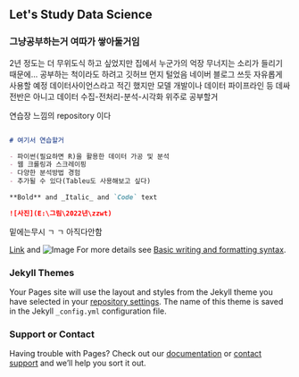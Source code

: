 ## Let's Study Data Science

### 그냥공부하는거 여따가 쌓아둘거임

2년 정도는 더 무위도식 하고 싶었지만 집에서 누군가의 억장 무너지는 소리가 들리기 때문에... 공부하는 척이라도 하려고 깃허브 먼지 털었음 네이버 블로그 쓰듯 자유롭게 사용할 예정 데이터사이언스라고 적긴 했지만 모델 개발이나 데이터 파이프라인 등 데싸 전반은 아니고 데이터 수집-전처리-분석-시각화 위주로 공부할거

연습장 느낌의 repository 이다


```markdown

# 여기서 연습할거

- 파이썬(필요하면 R)을 활용한 데이터 가공 및 분석
- 웹 크롤링과 스크레이핑
- 다양한 분석방법 경험
- 추가될 수 있다(Tableu도 사용해보고 싶다)

**Bold** and _Italic_ and `Code` text

![사진](E:\그림\2022년\zzwt)

```

밑에는무시 ㄱ ㄱ 아직다안함

[Link](url) and ![Image](src)
For more details see [Basic writing and formatting syntax](https://docs.github.com/en/github/writing-on-github/getting-started-with-writing-and-formatting-on-github/basic-writing-and-formatting-syntax).

### Jekyll Themes

Your Pages site will use the layout and styles from the Jekyll theme you have selected in your [repository settings](https://github.com/heojeongyun/study_Data_Science/settings/pages). The name of this theme is saved in the Jekyll `_config.yml` configuration file.

### Support or Contact

Having trouble with Pages? Check out our [documentation](https://docs.github.com/categories/github-pages-basics/) or [contact support](https://support.github.com/contact) and we’ll help you sort it out.
